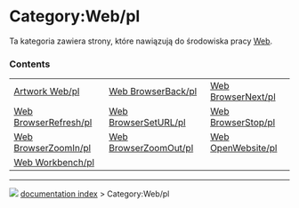 # Category:Web/pl
Ta kategoria zawiera strony, które nawiązują do środowiska pracy [Web](Web_Workbench/pl.md).

### Contents

|     |     |     |
| --- | --- | --- |
| [Artwork Web/pl](Artwork_Web/pl.md) | [Web BrowserBack/pl](Web_BrowserBack/pl.md) | [Web BrowserNext/pl](Web_BrowserNext/pl.md) |
| [Web BrowserRefresh/pl](Web_BrowserRefresh/pl.md) | [Web BrowserSetURL/pl](Web_BrowserSetURL/pl.md) | [Web BrowserStop/pl](Web_BrowserStop/pl.md) |
| [Web BrowserZoomIn/pl](Web_BrowserZoomIn/pl.md) | [Web BrowserZoomOut/pl](Web_BrowserZoomOut/pl.md) | [Web OpenWebsite/pl](Web_OpenWebsite/pl.md) |
| [Web Workbench/pl](Web_Workbench/pl.md) |



---
![](images/Right_arrow.png) [documentation index](../README.md) > Category:Web/pl
